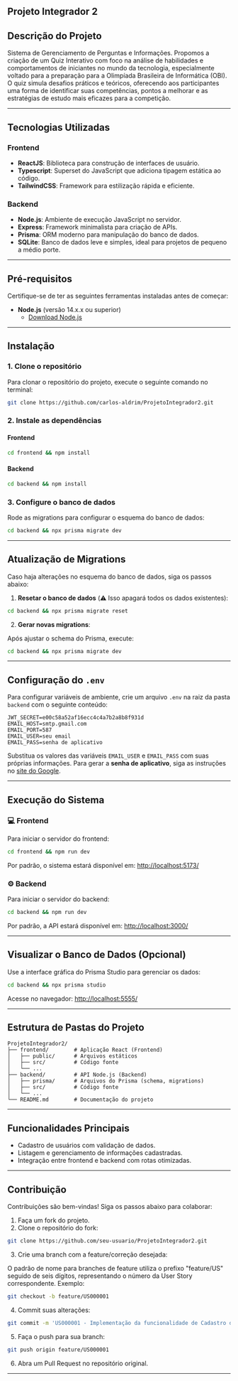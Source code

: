 ## Projeto Integrador 2

## Descrição do Projeto

Sistema de Gerenciamento de Perguntas e Informações. Propomos a criação de um Quiz Interativo com foco na análise de habilidades e comportamentos de iniciantes no mundo da tecnologia, especialmente voltado para a preparação para a Olimpíada Brasileira de Informática (OBI). O quiz simula desafios práticos e teóricos, oferecendo aos participantes uma forma de identificar suas competências, pontos a melhorar e as estratégias de estudo mais eficazes para a competição.

---

## Tecnologias Utilizadas

### Frontend
- **ReactJS**: Biblioteca para construção de interfaces de usuário.
- **Typescript**: Superset do JavaScript que adiciona tipagem estática ao código.
- **TailwindCSS**: Framework para estilização rápida e eficiente.

### Backend
- **Node.js**: Ambiente de execução JavaScript no servidor.
- **Express**: Framework minimalista para criação de APIs.
- **Prisma**: ORM moderno para manipulação do banco de dados.
- **SQLite**: Banco de dados leve e simples, ideal para projetos de pequeno a médio porte.

---

## Pré-requisitos

Certifique-se de ter as seguintes ferramentas instaladas antes de começar:

- **Node.js** (versão 14.x.x ou superior)
  - [Download Node.js](https://nodejs.org/)

---

## Instalação

### 1. Clone o repositório

Para clonar o repositório do projeto, execute o seguinte comando no terminal:

```bash
git clone https://github.com/carlos-aldrim/ProjetoIntegrador2.git
```

### 2. Instale as dependências

#### Frontend

```bash
cd frontend && npm install
```

#### Backend

```bash
cd backend && npm install
```

### 3. Configure o banco de dados

Rode as migrations para configurar o esquema do banco de dados:

```bash
cd backend && npx prisma migrate dev
```

---

## Atualização de Migrations

Caso haja alterações no esquema do banco de dados, siga os passos abaixo:

1. **Resetar o banco de dados** (⚠️ Isso apagará todos os dados existentes):

```bash
cd backend && npx prisma migrate reset
```

2. **Gerar novas migrations**:

Após ajustar o schema do Prisma, execute:

```bash
cd backend && npx prisma migrate dev
```

---

## Configuração do `.env`

Para configurar variáveis de ambiente, crie um arquivo `.env` na raiz da pasta `backend` com o seguinte conteúdo:

```env
JWT_SECRET=e00c58a52af16ecc4c4a7b2a8b8f931d
EMAIL_HOST=smtp.gmail.com
EMAIL_PORT=587
EMAIL_USER=seu email
EMAIL_PASS=senha de aplicativo
```

Substitua os valores das variáveis `EMAIL_USER` e `EMAIL_PASS` com suas próprias informações. Para gerar a **senha de aplicativo**, siga as instruções no [site do Google](https://support.google.com/accounts/answer/185833?hl=pt-BR).

---

## Execução do Sistema

### 💻 Frontend

Para iniciar o servidor do frontend:

```bash
cd frontend && npm run dev
```

Por padrão, o sistema estará disponível em: [http://localhost:5173/](http://localhost:5173/)

### ⚙ Backend

Para iniciar o servidor do backend:

```bash
cd backend && npm run dev
```

Por padrão, a API estará disponível em: [http://localhost:3000/](http://localhost:3000/)

---

## Visualizar o Banco de Dados (Opcional)

Use a interface gráfica do Prisma Studio para gerenciar os dados:

```bash
cd backend && npx prisma studio
```

Acesse no navegador: [http://localhost:5555/](http://localhost:5555/)

---

## Estrutura de Pastas do Projeto

```plaintext
ProjetoIntegrador2/
├── frontend/        # Aplicação React (Frontend)
│   ├── public/      # Arquivos estáticos
│   ├── src/         # Código fonte
│   └── ...
├── backend/         # API Node.js (Backend)
│   ├── prisma/      # Arquivos do Prisma (schema, migrations)
│   ├── src/         # Código fonte
│   └── ...
└── README.md        # Documentação do projeto
```

---

## Funcionalidades Principais

- Cadastro de usuários com validação de dados.
- Listagem e gerenciamento de informações cadastradas.
- Integração entre frontend e backend com rotas otimizadas.

---

## Contribuição

Contribuições são bem-vindas! Siga os passos abaixo para colaborar:

1. Faça um fork do projeto.
2. Clone o repositório do fork:

```bash
git clone https://github.com/seu-usuario/ProjetoIntegrador2.git
```

3. Crie uma branch com a feature/correção desejada:

O padrão de nome para branches de feature utiliza o prefixo "feature/US" seguido de seis dígitos, representando o número da User Story correspondente. Exemplo:

```bash
git checkout -b feature/US000001
```

4. Commit suas alterações:

```bash
git commit -m 'US000001 - Implementação da funcionalidade de Cadastro de Usuários.'
```

5. Faça o push para sua branch:

```bash
git push origin feature/US000001
```

6. Abra um Pull Request no repositório original.

---
